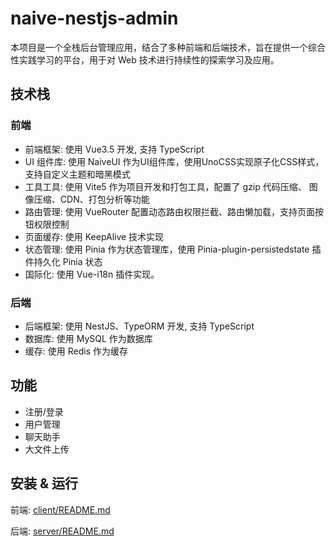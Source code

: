 # naive-nestjs-admin

本项目是一个全栈后台管理应用，结合了多种前端和后端技术，旨在提供一个综合性实践学习的平台，用于对 Web 技术进行持续性的探索学习及应用。

## 技术栈

### 前端

- 前端框架: 使用 Vue3.5 开发, 支持 TypeScript
- UI 组件库: 使用 NaiveUI 作为UI组件库，使用UnoCSS实现原子化CSS样式，支持自定义主题和暗黑模式
- 工具工具: 使用 Vite5 作为项目开发和打包工具，配置了 gzip 代码压缩、 图像压缩、CDN、打包分析等功能
- 路由管理: 使用 VueRouter 配置动态路由权限拦截、路由懒加载，支持页面按钮权限控制
- 页面缓存: 使用 KeepAlive 技术实现
- 状态管理: 使用 Pinia 作为状态管理库，使用 Pinia-plugin-persistedstate 插件持久化 Pinia 状态
- 国际化: 使用 Vue-i18n 插件实现。

### 后端

- 后端框架: 使用 NestJS、TypeORM 开发, 支持 TypeScript
- 数据库: 使用 MySQL 作为数据库
- 缓存: 使用 Redis 作为缓存

## 功能

- 注册/登录
- 用户管理
- 聊天助手
- 大文件上传

## 安装 & 运行

前端: [client/README.md](./client/README.md)

后端: [server/README.md](./server/README.md)
